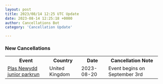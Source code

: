 ```yaml
---
layout: post
title: 2023/08/14 12:25 UTC Update
date: 2023-08-14 12:25:18 +0000
author: Cancellations Bot
category: 'Cancellation Update'

---
```


<h3>New Cancellations</h3>
<div class='hscrollable'>
<table style='width: 100%'>
    <tr>
        <th>Event</th>
        <th>Country</th>
        <th>Date</th>
        <th>Cancellation Note</th>
    </tr>
    <tr>
        <td><a href="https://www.parkrun.org.uk/plasnewydd-juniors">Plas Newydd junior parkrun</a></td>
        <td>United Kingdom</td>
        <td>2023-08-20</td>
        <td>Event begins on September 3rd</td>
    </tr>
</table>
</div>
